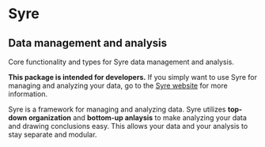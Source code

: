 # Syre
## Data management and analysis

Core functionality and types for Syre data management and analysis.

**This package is intended for developers.**
If you simply want to use Syre for managing and analyzing your data, go to the [Syre website](https://syre.ai) for more information.

Syre is a framework for managing and analyzing data.
Syre utilizes **top-down organization** and **bottom-up anlaysis** to make analyzing your data and drawing conclusions easy.
This allows your data and your analysis to stay separate and modular.
